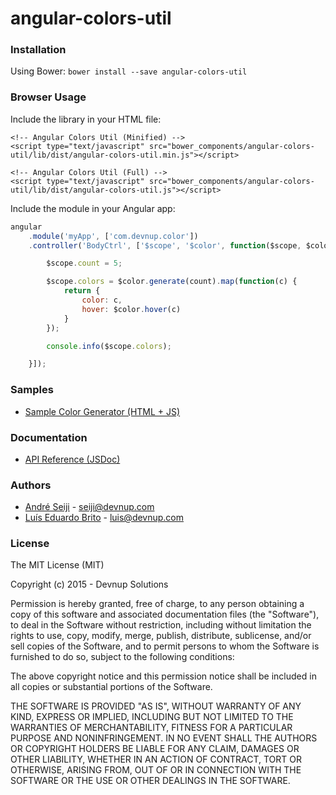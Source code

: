 angular-colors-util
===================

### Installation

Using Bower: ```bower install --save angular-colors-util```

### Browser Usage

Include the library in your HTML file:
```markup
<!-- Angular Colors Util (Minified) -->
<script type="text/javascript" src="bower_components/angular-colors-util/lib/dist/angular-colors-util.min.js"></script>

<!-- Angular Colors Util (Full) -->
<script type="text/javascript" src="bower_components/angular-colors-util/lib/dist/angular-colors-util.js"></script>
```

Include the module in your Angular app:
```javascript
angular
    .module('myApp', ['com.devnup.color'])
    .controller('BodyCtrl', ['$scope', '$color', function($scope, $color) {

        $scope.count = 5;

        $scope.colors = $color.generate(count).map(function(c) {
            return {
                color: c,
                hover: $color.hover(c)
            }
        });

        console.info($scope.colors);

    }]);

```

### Samples

- [Sample Color Generator (HTML + JS)](http://angular-colors-util.snippets.devnup.com)

### Documentation

- [API Reference (JSDoc)](http://angular-colors-util.snippets.devnup.com/docs)

### Authors
- [André Seiji](https://github.com/seijitamanaha) - [seiji@devnup.com](mailto:seiji@devnup.com)
- [Luís Eduardo Brito](https://github.com/luiseduardobrito) - [luis@devnup.com](mailto:luis@devnup.com)

### License

The MIT License (MIT)

Copyright (c) 2015 - Devnup Solutions

Permission is hereby granted, free of charge, to any person obtaining a copy
of this software and associated documentation files (the "Software"), to deal
in the Software without restriction, including without limitation the rights
to use, copy, modify, merge, publish, distribute, sublicense, and/or sell
copies of the Software, and to permit persons to whom the Software is
furnished to do so, subject to the following conditions:

The above copyright notice and this permission notice shall be included in
all copies or substantial portions of the Software.

THE SOFTWARE IS PROVIDED "AS IS", WITHOUT WARRANTY OF ANY KIND, EXPRESS OR
IMPLIED, INCLUDING BUT NOT LIMITED TO THE WARRANTIES OF MERCHANTABILITY,
FITNESS FOR A PARTICULAR PURPOSE AND NONINFRINGEMENT. IN NO EVENT SHALL THE
AUTHORS OR COPYRIGHT HOLDERS BE LIABLE FOR ANY CLAIM, DAMAGES OR OTHER
LIABILITY, WHETHER IN AN ACTION OF CONTRACT, TORT OR OTHERWISE, ARISING FROM,
OUT OF OR IN CONNECTION WITH THE SOFTWARE OR THE USE OR OTHER DEALINGS IN
THE SOFTWARE.